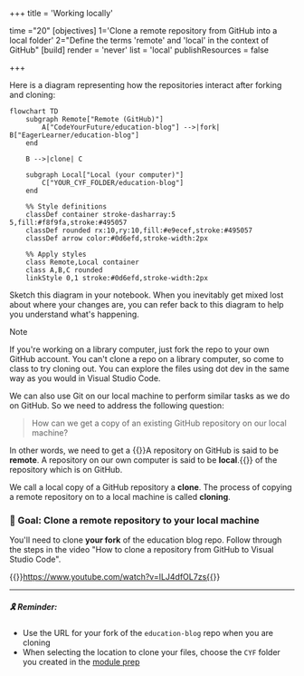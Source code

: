 +++
title = 'Working locally'

time ="20"
[objectives]
    1='Clone a remote repository from GitHub into a local folder'
    2="Define the terms 'remote' and 'local' in the context of GitHub"
[build]
  render = 'never'
  list = 'local'
  publishResources = false

+++

Here is a diagram representing how the repositories interact after forking and cloning:

```mermaid
flowchart TD
    subgraph Remote["Remote (GitHub)"]
        A["CodeYourFuture/education-blog"] -->|fork| B["EagerLearner/education-blog"]
    end
    
    B -->|clone| C
    
    subgraph Local["Local (your computer)"]
        C["YOUR_CYF_FOLDER/education-blog"]
    end
    
    %% Style definitions
    classDef container stroke-dasharray:5 5,fill:#f8f9fa,stroke:#495057
    classDef rounded rx:10,ry:10,fill:#e9ecef,stroke:#495057
    classDef arrow color:#0d6efd,stroke-width:2px
    
    %% Apply styles
    class Remote,Local container
    class A,B,C rounded
    linkStyle 0,1 stroke:#0d6efd,stroke-width:2px
```

Sketch this diagram in your notebook. When you inevitably get mixed lost about where your changes are, you can refer back to this diagram to help you understand what's happening.

> [!NOTE]
> If you're working on a library computer, just fork the repo to your own GitHub account. You can't clone a repo on a library computer, so come to class to try cloning out. You can explore the files using dot dev in the same way as you would in Visual Studio Code.

We can also use Git on our local machine to perform similar tasks as we do on GitHub. So we need to address the following question:

> How can we get a copy of an existing GitHub repository on our local machine?

In other words, we need to get a {{<tooltip title="local copy">}}A repository on GitHub is said to be **remote**. A repository on our own computer is said to be **local**.{{</tooltip>}} of the repository which is on GitHub.

We call a local copy of a GitHub repository a **clone**. The process of copying a remote repository on to a local machine is called **cloning**.

### 🎯 Goal: Clone a remote repository to your local machine

You'll need to clone **your fork** of the education blog repo. Follow through the steps in the video "How to clone a repository from GitHub to Visual Studio Code".

{{<youtube>}}https://www.youtube.com/watch?v=ILJ4dfOL7zs{{</youtube>}}

<hr>

##### 🎗️ Reminder:

- Use the URL for your fork of the `education-blog` repo when you are cloning
- When selecting the location to clone your files, choose the `CYF` folder you created in the [module prep](/user-data/prep/#create-cyf-folder)
